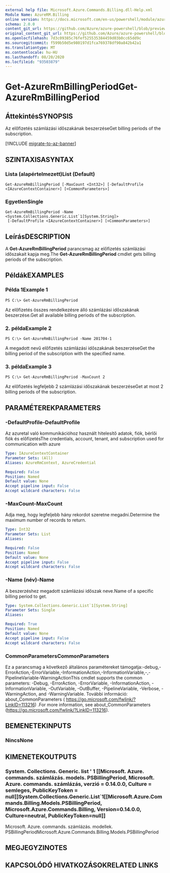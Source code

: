 ```yaml
---
external help file: Microsoft.Azure.Commands.Billing.dll-Help.xml
Module Name: AzureRM.Billing
online version: https://docs.microsoft.com/en-us/powershell/module/azurerm.billing/get-azurermbillingperiod
schema: 2.0.0
content_git_url: https://github.com/Azure/azure-powershell/blob/preview/src/ResourceManager/Billing/Commands.Billing/help/Get-AzureRmBillingPeriod.md
original_content_git_url: https://github.com/Azure/azure-powershell/blob/preview/src/ResourceManager/Billing/Commands.Billing/help/Get-AzureRmBillingPeriod.md
ms.openlocfilehash: 7d3c09385c76fef525535384459d03b0cc65dd9c
ms.sourcegitcommit: f599b50d5e980197d1fca769378df90a842b42a1
ms.translationtype: MT
ms.contentlocale: hu-HU
ms.lasthandoff: 08/20/2020
ms.locfileid: "93503879"
---
```

# <span data-ttu-id="1a8fd-101">Get-AzureRmBillingPeriod</span><span class="sxs-lookup"><span data-stu-id="1a8fd-101">Get-AzureRmBillingPeriod</span></span>

## <span data-ttu-id="1a8fd-102">Áttekintés</span><span class="sxs-lookup"><span data-stu-id="1a8fd-102">SYNOPSIS</span></span>
<span data-ttu-id="1a8fd-103">Az előfizetés számlázási időszakának beszerzése</span><span class="sxs-lookup"><span data-stu-id="1a8fd-103">Get billing periods of the subscription.</span></span>

[!INCLUDE [migrate-to-az-banner](../../includes/migrate-to-az-banner.md)]

## <span data-ttu-id="1a8fd-104">SZINTAXISA</span><span class="sxs-lookup"><span data-stu-id="1a8fd-104">SYNTAX</span></span>

### <span data-ttu-id="1a8fd-105">Lista (alapértelmezett)</span><span class="sxs-lookup"><span data-stu-id="1a8fd-105">List (Default)</span></span>
```
Get-AzureRmBillingPeriod [-MaxCount <Int32>] [-DefaultProfile <IAzureContextContainer>] [<CommonParameters>]
```

### <span data-ttu-id="1a8fd-106">Egyetlen</span><span class="sxs-lookup"><span data-stu-id="1a8fd-106">Single</span></span>
```
Get-AzureRmBillingPeriod -Name <System.Collections.Generic.List`1[System.String]>
 [-DefaultProfile <IAzureContextContainer>] [<CommonParameters>]
```

## <span data-ttu-id="1a8fd-107">Leírás</span><span class="sxs-lookup"><span data-stu-id="1a8fd-107">DESCRIPTION</span></span>
<span data-ttu-id="1a8fd-108">A **Get-AzureRmBillingPeriod** parancsmag az előfizetés számlázási időszakait kapja meg.</span><span class="sxs-lookup"><span data-stu-id="1a8fd-108">The **Get-AzureRmBillingPeriod** cmdlet gets billing periods of the subscription.</span></span>

## <span data-ttu-id="1a8fd-109">Példák</span><span class="sxs-lookup"><span data-stu-id="1a8fd-109">EXAMPLES</span></span>

### <span data-ttu-id="1a8fd-110">Példa 1</span><span class="sxs-lookup"><span data-stu-id="1a8fd-110">Example 1</span></span>
```
PS C:\> Get-AzureRmBillingPeriod
```

<span data-ttu-id="1a8fd-111">Az előfizetés összes rendelkezésre álló számlázási időszakának beszerzése.</span><span class="sxs-lookup"><span data-stu-id="1a8fd-111">Get all available billing periods of the subscription.</span></span>

### <span data-ttu-id="1a8fd-112">2. példa</span><span class="sxs-lookup"><span data-stu-id="1a8fd-112">Example 2</span></span>
```
PS C:\> Get-AzureRmBillingPeriod -Name 201704-1
```

<span data-ttu-id="1a8fd-113">A megadott nevű előfizetés számlázási időszakának beszerzése</span><span class="sxs-lookup"><span data-stu-id="1a8fd-113">Get the billing period of the subscription with the specified name.</span></span>

### <span data-ttu-id="1a8fd-114">3. példa</span><span class="sxs-lookup"><span data-stu-id="1a8fd-114">Example 3</span></span>
```
PS C:\> Get-AzureRmBillingPeriod -MaxCount 2
```

<span data-ttu-id="1a8fd-115">Az előfizetés legfeljebb 2 számlázási időszakának beszerzése</span><span class="sxs-lookup"><span data-stu-id="1a8fd-115">Get at most 2 billing periods of the subscription.</span></span>

## <span data-ttu-id="1a8fd-116">PARAMÉTEREK</span><span class="sxs-lookup"><span data-stu-id="1a8fd-116">PARAMETERS</span></span>

### <span data-ttu-id="1a8fd-117">-DefaultProfile</span><span class="sxs-lookup"><span data-stu-id="1a8fd-117">-DefaultProfile</span></span>
<span data-ttu-id="1a8fd-118">Az azuretal való kommunikációhoz használt hitelesítő adatok, fiók, bérlői fiók és előfizetés</span><span class="sxs-lookup"><span data-stu-id="1a8fd-118">The credentials, account, tenant, and subscription used for communication with azure</span></span>

```yaml
Type: IAzureContextContainer
Parameter Sets: (All)
Aliases: AzureRmContext, AzureCredential

Required: False
Position: Named
Default value: None
Accept pipeline input: False
Accept wildcard characters: False
```

### <span data-ttu-id="1a8fd-119">-MaxCount</span><span class="sxs-lookup"><span data-stu-id="1a8fd-119">-MaxCount</span></span>
<span data-ttu-id="1a8fd-120">Adja meg, hogy legfeljebb hány rekordot szeretne megadni.</span><span class="sxs-lookup"><span data-stu-id="1a8fd-120">Determine the maximum number of records to return.</span></span>

```yaml
Type: Int32
Parameter Sets: List
Aliases: 

Required: False
Position: Named
Default value: None
Accept pipeline input: False
Accept wildcard characters: False
```

### <span data-ttu-id="1a8fd-121">-Name (név)</span><span class="sxs-lookup"><span data-stu-id="1a8fd-121">-Name</span></span>
<span data-ttu-id="1a8fd-122">A beszerzéshez megadott számlázási időszak neve.</span><span class="sxs-lookup"><span data-stu-id="1a8fd-122">Name of a specific billing period to get.</span></span>

```yaml
Type: System.Collections.Generic.List`1[System.String]
Parameter Sets: Single
Aliases: 

Required: True
Position: Named
Default value: None
Accept pipeline input: False
Accept wildcard characters: False
```

### <span data-ttu-id="1a8fd-123">CommonParameters</span><span class="sxs-lookup"><span data-stu-id="1a8fd-123">CommonParameters</span></span>
<span data-ttu-id="1a8fd-124">Ez a parancsmag a következő általános paramétereket támogatja:-debug,-ErrorAction,-ErrorVariable,-InformationAction,-InformationVariable,-,-PipelineVariable-WarningAction</span><span class="sxs-lookup"><span data-stu-id="1a8fd-124">This cmdlet supports the common parameters: -Debug, -ErrorAction, -ErrorVariable, -InformationAction, -InformationVariable, -OutVariable, -OutBuffer, -PipelineVariable, -Verbose, -WarningAction, and -WarningVariable.</span></span> <span data-ttu-id="1a8fd-125">További információ: about_CommonParameters ( https://go.microsoft.com/fwlink/?LinkID=113216) .</span><span class="sxs-lookup"><span data-stu-id="1a8fd-125">For more information, see about_CommonParameters (https://go.microsoft.com/fwlink/?LinkID=113216).</span></span>

## <span data-ttu-id="1a8fd-126">BEMENETEK</span><span class="sxs-lookup"><span data-stu-id="1a8fd-126">INPUTS</span></span>

### <span data-ttu-id="1a8fd-127">Nincs</span><span class="sxs-lookup"><span data-stu-id="1a8fd-127">None</span></span>

## <span data-ttu-id="1a8fd-128">KIMENETEK</span><span class="sxs-lookup"><span data-stu-id="1a8fd-128">OUTPUTS</span></span>

### <span data-ttu-id="1a8fd-129">System. Collections. Generic. list ' 1 [[Microsoft. Azure. commands. számlázás. models. PSBillingPeriod, Microsoft. Azure. commands. számlázás, verzió = 0.14.0.0, Culture = semleges, PublicKeyToken = null]]</span><span class="sxs-lookup"><span data-stu-id="1a8fd-129">System.Collections.Generic.List\`1[[Microsoft.Azure.Commands.Billing.Models.PSBillingPeriod, Microsoft.Azure.Commands.Billing, Version=0.14.0.0, Culture=neutral, PublicKeyToken=null]]</span></span>
<span data-ttu-id="1a8fd-130">Microsoft. Azure. commands. számlázás. modellek. PSBillingPeriod</span><span class="sxs-lookup"><span data-stu-id="1a8fd-130">Microsoft.Azure.Commands.Billing.Models.PSBillingPeriod</span></span>

## <span data-ttu-id="1a8fd-131">MEGJEGYZI</span><span class="sxs-lookup"><span data-stu-id="1a8fd-131">NOTES</span></span>

## <span data-ttu-id="1a8fd-132">KAPCSOLÓDÓ HIVATKOZÁSOK</span><span class="sxs-lookup"><span data-stu-id="1a8fd-132">RELATED LINKS</span></span>

